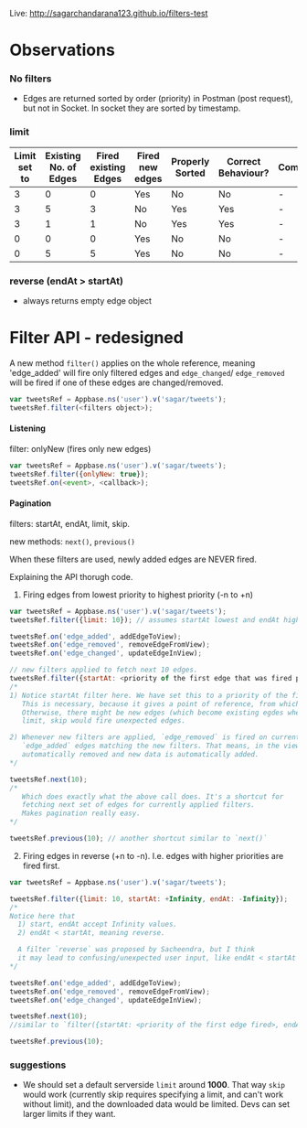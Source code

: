 Live: http://sagarchandarana123.github.io/filters-test

# Observations

### No filters

- Edges are returned sorted by order (priority) in Postman (post request), but not in Socket. In socket they are sorted by timestamp.

### limit

Limit set to | Existing No. of Edges | Fired existing Edges | Fired new edges | Properly Sorted | Correct Behaviour? | Comment
--- | --- | --- | --- | --- | --- | ---
3 | 0 | 0 | Yes | No  | No | -
3 | 5 | 3 | No  | Yes | Yes| -
3 | 1 | 1 | No  | Yes | Yes| -
0 | 0 | 0 | Yes | No  | No | -
0 | 5 | 5 | Yes | No  | No | -

### reverse (endAt > startAt)

- always returns empty edge object

# Filter API - redesigned

A new method `filter()` applies on the whole reference, meaning 'edge_added' will fire only filtered edges and `edge_changed`/ `edge_removed` will be fired if one of these edges are changed/removed.

```js
var tweetsRef = Appbase.ns('user').v('sagar/tweets');
tweetsRef.filter(<filters object>);
```

#### Listening

filter: onlyNew (fires only new edges)
```js
var tweetsRef = Appbase.ns('user').v('sagar/tweets');
tweetsRef.filter({onlyNew: true});
tweetsRef.on(<event>, <callback>);
```

#### Pagination

filters: startAt, endAt, limit, skip.

new methods: `next()`, `previous()`

When these filters are used, newly added edges are NEVER fired.


Explaining the API thorugh code.

1) Firing edges from lowest priority to highest priority (-n to +n)

```js
var tweetsRef = Appbase.ns('user').v('sagar/tweets');
tweetsRef.filter({limit: 10}); // assumes startAt lowest and endAt highest. Fetches first 10 edges

tweetsRef.on('edge_added', addEdgeToView);
tweetsRef.on('edge_removed', removeEdgeFromView);
tweetsRef.on('edge_changed', updateEdgeInView);

// new filters applied to fetch next 10 edges.
tweetsRef.filter({startAt: <priority of the first edge that was fired previously>, limit: 10, skip: 10});
/* 
1) Notice startAt filter here. We have set this to a priority of the first edge. 
   This is necessary, because it gives a point of reference, from which limit and skip are counted. 
   Otherwise, there might be new edges (which become existing egdes when applying new filters) and 
   limit, skip would fire unexpected edges. 

2) Whenever new filters are applied, `edge_removed` is fired on current edges (matching the old filters) and 
   `edge_added` edges matching the new filters. That means, in the view, the current data is 
   automatically removed and new data is automatically added.
*/

tweetsRef.next(10); 
/* 
   Which does exactly what the above call does. It's a shortcut for
   fetching next set of edges for currently applied filters. 
   Makes pagination really easy. 
*/

tweetsRef.previous(10); // another shortcut similar to `next()`

```

2) Firing edges in reverse (+n to -n). I.e. edges with higher priorities are fired first.

```js
var tweetsRef = Appbase.ns('user').v('sagar/tweets');

tweetsRef.filter({limit: 10, startAt: +Infinity, endAt: -Infinity}); 
/*
Notice here that 
  1) start, endAt accept Infinity values. 
  2) endAt < startAt, meaning reverse.

  A filter `reverse` was proposed by Sacheendra, but I think 
  it may lead to confusing/unexpected user input, like endAt < startAt and reverse is also set true. 
*/

tweetsRef.on('edge_added', addEdgeToView);
tweetsRef.on('edge_removed', removeEdgeFromView);
tweetsRef.on('edge_changed', updateEdgeInView);

tweetsRef.next(10);
//similar to `filter({startAt: <priority of the first edge fired>, endAt: -Infinity, limit: 10, skip: 10})`

tweetsRef.previous(10);
```

### suggestions

- We should set a default serverside `limit` around __1000__. That way `skip` would work (currently skip requires specifying a limit, and can't work without limit), and the downloaded data would be limited. Devs can set larger limits if they want.